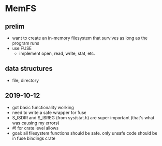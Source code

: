 # MemFS

## prelim

* want to create an in-memory filesystem that survives as long as the program runs
* use FUSE
    * implement open, read, write, stat, etc.

## data structures

* file, directory

## 2019-10-12

* got basic functionality working
* need to write a safe wrapper for fuse
* S_ISDIR and S_ISREG (from sys/stat.h) are super important (that's what was causing my errors)
* #! for crate level allows
* goal: all filesystem functions should be safe. only unsafe code should be in fuse bindings crate
